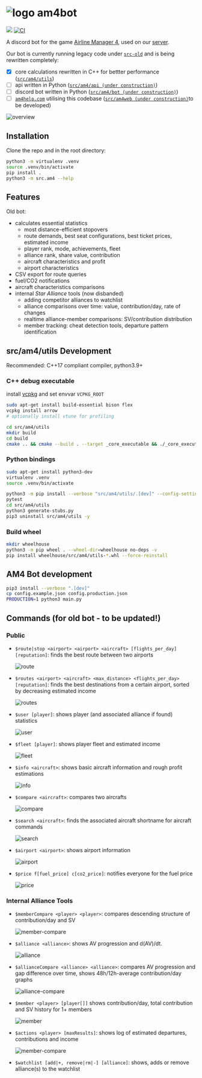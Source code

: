 # ![logo](src/am4bot/assets/img/logo-small.png) am4bot

[![](https://dcbadge.vercel.app/api/server/4tVQHtf?style=flat)](https://discord.gg/4tVQHtf) [![CI](https://github.com/cathaypacific8747/am4bot/actions/workflows/ci.yml/badge.svg)](https://github.com/cathaypacific8747/am4bot/actions/workflows/ci.yml)

A discord bot for the game [Airline Manager 4](airlinemanager.com), used on our [server](https://discord.gg/4tVQHtf).

Our bot is currently running legacy code under [`src-old`](./src-old/) and is being rewritten completely:
- [x] core calculations rewritten in C++ for bettter performance ([`src/am4/utils`](./src/am4/utils))
- [ ] api written in Python ([`src/am4/api (under construction)`](./src/am4/api/))
- [ ] discord bot written in Python ([`src/am4/bot (under construction)`](./src/am4/bot/))
- [ ] [`am4help.com`](https://am4help.com/) utilising this codebase ([`src/am4web (under construction)`](./src/am4/web/)to be developed)

![overview](src/am4bot/assets/img/overview.drawio.svg)


## Installation
Clone the repo and in the root directory:
```sh
python3 -m virtualenv .venv
source .venv/bin/activate
pip install .
python3 -m src.am4 --help
```

## Features
Old bot:
- calculates essential statistics
    - most distance-efficient stopovers
    - route demands, best seat configurations, best ticket prices, estimated income
    - player rank, mode, achievements, fleet
    - alliance rank, share value, contribution
    - aircraft characteristics and profit
    - airport characteristics
- CSV export for route queries
- fuel/CO2 notifications
- aircraft characteristics comparisons
- internal *Star Alliance* tools (now disbanded)
    - adding competitor alliances to watchlist
    - alliance comparisons over time: value, contribution/day, rate of changes
    - realtime alliance-member comparisons: SV/contribution distribution
    - member tracking: cheat detection tools, departure pattern identification

## src/am4/utils Development
Recommended: C++17 compliant compiler, python3.9+

### C++ debug executable
install [vcpkg](https://vcpkg.io/en/getting-started.html) and set envvar `VCPKG_ROOT`
```sh
sudo apt-get install build-essential bison flex
vcpkg install arrow
# optionally install vtune for profiling

cd src/am4/utils
mkdir build
cd build
cmake .. && cmake --build . --target _core_executable && ./_core_executable
```

### Python bindings
```sh
sudo apt-get install python3-dev
virtualenv .venv
source .venv/bin/activate

python3 -m pip install --verbose "src/am4/utils/.[dev]" --config-settings=cmake.define.COPY_DATA=1
pytest
cd src/am4/utils
python3 generate-stubs.py
pip3 uninstall src/am4/utils -y
```
### Build wheel
```sh
mkdir wheelhouse
python3 -m pip wheel . --wheel-dir=wheelhouse no-deps -v
pip install wheelhouse/src/am4/utils-*.whl --force-reinstall
```

## AM4 Bot development
```bash
pip3 install --verbose ".[dev]"
cp config.example.json config.production.json
PRODUCTION=1 python3 main.py
```

## Commands (for old bot - to be updated!)

### Public
- `$route|stop <airport> <airport> <aircraft> [flights_per_day] [reputation]`: finds the best route between two airports
  
  ![route](src/am4bot/assets/img/route.png)
- `$routes <airport> <aircraft> <max_distance> <flights_per_day> [reputation]`: finds the best destinations from a certain airport, sorted by decreasing estimated income
  
  ![routes](src/am4bot/assets/img/routes.png)
- `$user [player]`: shows player (and associated alliance if found) statistics
  
  ![user](src/am4bot/assets/img/user.png)
- `$fleet [player]`: shows player fleet and estimated income
  
  ![fleet](src/am4bot/assets/img/fleet.png)
- `$info <aircraft>`: shows basic aircraft information and rough profit estimations
  
  ![info](src/am4bot/assets/img/info.png)
- `$compare <aircraft>`: compares two aircrafts
  
  ![compare](src/am4bot/assets/img/compare.png)
- `$search <aircraft>`: finds the associated aircraft shortname for aircraft commands
  
  ![search](src/am4bot/assets/img/search.png)
- `$airport <airport>`: shows airport information
  
  ![airport](src/am4bot/assets/img/airport.png)
- `$price f[fuel_price] c[co2_price]`: notifies everyone for the fuel price
  
  ![price](src/am4bot/assets/img/price.png)

### Internal Alliance Tools
- `$memberCompare <player> <player>`: compares descending structure of contribution/day and SV
  
  ![member-compare](src/am4bot/assets/img/member-compare.png)
- `$alliance <alliance>`: shows AV progression and d(AV)/dt.
  
  ![alliance](src/am4bot/assets/img/alliance.png)
- `$allianceCompare <alliance> <alliance>`: compares AV progression and gap difference over time, shows 48h/12h-average contribution/day graphs
  
  ![alliance-compare](src/am4bot/assets/img/alliance-compare.png)
- `$member <player> [player[]]` shows contribution/day, total contribution and SV history for 1+ members
  
  ![member](src/am4bot/assets/img/member.png)
- `$actions <player> [maxResults]`: shows log of estimated departures, contributions and income
  
  ![member-compare](src/am4bot/assets/img/member-compare.png)
- `$watchlist [add|+, remove|rm|-] [alliance]`: shows, adds or remove alliance(s) to the watchlist